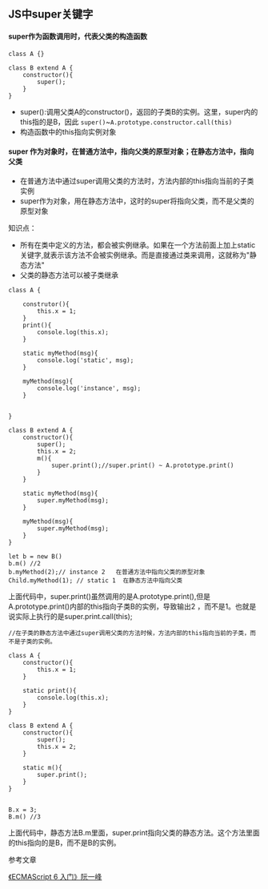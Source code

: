 
## JS中super关键字

#### super作为函数调用时，代表父类的构造函数

```$xslt
class A {}

class B extend A {
    constructor(){
        super(); 
    }
}

```

* super():调用父类A的constructor()，返回的子类B的实例。这里，super内的this指的是B，因此 `super()`~`A.prototype.constructor.call(this)`
* 构造函数中的this指向实例对象


#### super 作为对象时，在普通方法中，指向父类的原型对象；在静态方法中，指向父类

* 在普通方法中通过super调用父类的方法时，方法内部的this指向当前的子类实例
* super作为对象，用在静态方法中，这时的super将指向父类，而不是父类的原型对象

知识点：
* 所有在类中定义的方法，都会被实例继承。如果在一个方法前面上加上static 关键字,就表示该方法不会被实例继承。而是直接通过类来调用，这就称为"静态方法"
* 父类的静态方法可以被子类继承



```$xslt
class A {

    construtor(){
        this.x = 1;
    }
    print(){
        console.log(this.x);
    }
    
    static myMethod(msg){
        console.log('static', msg);
    }
    
    myMethod(msg){
        console.log('instance', msg);
    }
    
    
}

class B extend A {
    constructor(){
        super();
        this.x = 2;
        m(){
            super.print();//super.print() ~ A.prototype.print()
        }
    }
    
    static myMethod(msg){
        super.myMethod(msg);
    }
    
    myMethod(msg){
        super.myMethod(msg);
    }
}

let b = new B()
b.m() //2
b.myMethod(2);// instance 2   在普通方法中指向父类的原型对象
Child.myMethod(1); // static 1  在静态方法中指向父类

```
上面代码中，super.print()虽然调用的是A.prototype.print(),但是A.prototype.print()内部的this指向子类B的实例，导致输出2 ，而不是1。也就是说实际上执行的是super.print.call(this);


```
//在子类的静态方法中通过super调用父类的方法时候，方法内部的this指向当前的子类，而不是子类的实例。

class A {
    constructor(){
        this.x = 1;
    }
    
    static print(){
        console.log(this.x);
    }
}

class B extend A {
    constructor(){
        super();
        this.x = 2;
    }
    
    static m(){
        super.print();
    }
}


B.x = 3;
B.m() //3
```
上面代码中，静态方法B.m里面，super.print指向父类的静态方法。这个方法里面的this指向的是B，而不是B的实例。

参考文章

[《ECMAScript 6 入门》阮一峰](http://es6.ruanyifeng.com/#docs/class-extends)
